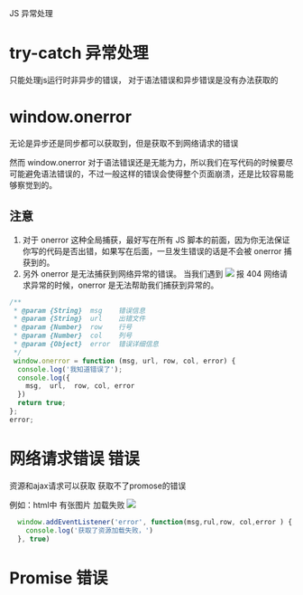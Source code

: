 <!-- 阿里云日志服务 免费的 存多少都没问题 -->

JS 异常处理

# try-catch 异常处理
只能处理js运行时非异步的错误， 对于语法错误和异步错误是没有办法获取的




# window.onerror
无论是异步还是同步都可以获取到，但是获取不到网络请求的错误
<!-- 
在实际的使用过程中，onerror 主要是来捕获预料之外的错误，而 try-catch 则是用来在可预见情况下监控特定的错误，两者结合使用更加高效。-->

然而 window.onerror 对于语法错误还是无能为力，所以我们在写代码的时候要尽可能避免语法错误的，不过一般这样的错误会使得整个页面崩溃，还是比较容易能够察觉到的。

## 注意 
  1. 对于 onerror 这种全局捕获，最好写在所有 JS 脚本的前面，因为你无法保证你写的代码是否出错，如果写在后面，一旦发生错误的话是不会被 onerror 捕获到的。
  2. 另外 onerror 是无法捕获到网络异常的错误。
  当我们遇到 <img src="./404.png"> 报 404 网络请求异常的时候，onerror 是无法帮助我们捕获到异常的。

```javascript
/**
 * @param {String}  msg    错误信息
 * @param {String}  url    出错文件
 * @param {Number}  row    行号
 * @param {Number}  col    列号
 * @param {Object}  error  错误详细信息
 */
 window.onerror = function (msg, url, row, col, error) {
  console.log('我知道错误了');
  console.log({
    msg,  url,  row, col, error
  })
  return true;
};
error;
```




# 网络请求错误 错误
资源和ajax请求可以获取 获取不了promose的错误
 <!-- window.addEventListener('error', funciton(){}, ture)   
 网路请求异常不会事件冒泡， 所以要在捕获时候将其捕获，可以捕获错误信息， 但是获取不了错误类型 404 500等， 需要配合服务器日志进行排查； 另外此方法获取不了promise的错误 -->
  例如：html中  有张图片 加载失败
  <img src="./404.png">

```javascript
  window.addEventListener('error', function(msg,rul,row, col,error ) {
    console.log('获取了资源加载失败，')
  }, true)
```


# Promise 错误


